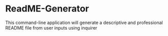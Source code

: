 # ReadME-Generator
This command-line application will generate a descriptive and professional README file from user inputs using inquirer
